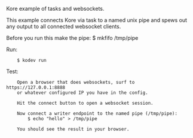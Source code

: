 Kore example of tasks and websockets.

This example connects Kore via task to a named unix pipe and
spews out any output to all connected websocket clients.

Before you run this make the pipe:
       $ mkfifo /tmp/pipe

Run:
```
	$ kodev run
```

Test:
```
	Open a browser that does websockets, surf to https://127.0.0.1:8888
	or whatever configured IP you have in the config.

	Hit the connect button to open a websocket session.

	Now connect a writer endpoint to the named pipe (/tmp/pipe):
		$ echo "hello" > /tmp/pipe

	You should see the result in your browser.
```
